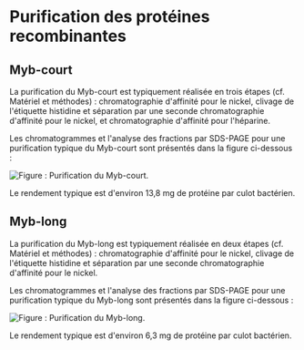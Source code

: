# Purification des protéines recombinantes

## Myb-court

La purification du Myb-court est typiquement réalisée en trois étapes (cf.
Matériel et méthodes) : chromatographie d'affinité pour le nickel, clivage de
l'étiquette histidine et séparation par une seconde chromatographie d'affinité
pour le nickel, et chromatographie d'affinité pour l'héparine.

Les chromatogrammes et l'analyse des fractions par SDS-PAGE pour une
purification typique du Myb-court sont présentés dans la figure ci-dessous :

![Figure : Purification du Myb-court.](partie-3/figures/purif-mybc.jpg)

Le rendement typique est d'environ 13,8 mg de protéine par culot bactérien.


## Myb-long

La purification du Myb-long est typiquement réalisée en deux étapes (cf.
Matériel et méthodes) : chromatographie d'affinité pour le nickel, clivage de
l'étiquette histidine et séparation par une seconde chromatographie d'affinité
pour le nickel.

Les chromatogrammes et l'analyse des fractions par SDS-PAGE pour une
purification typique du Myb-long sont présentés dans la figure ci-dessous :

![Figure : Purification du Myb-long.](partie-3/figures/purif-mybl.jpg)

Le rendement typique est d'environ 6,3 mg de protéine par culot bactérien.

